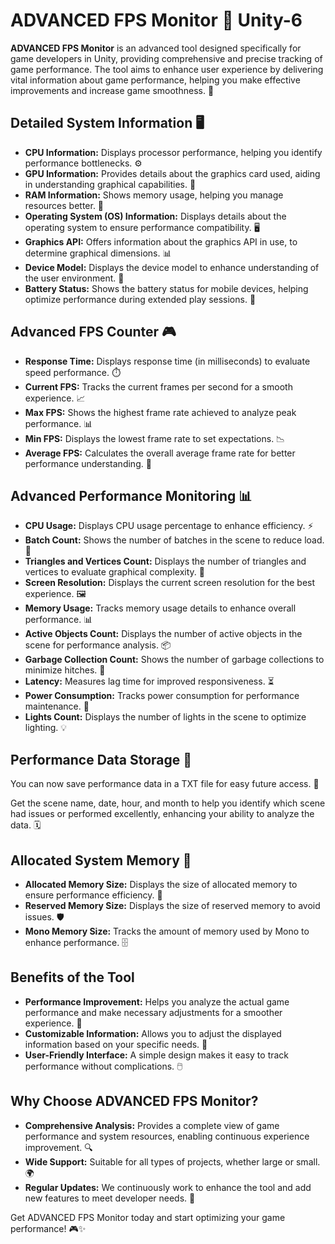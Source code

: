 # ADVANCED FPS Monitor 🚀 Unity-6


**ADVANCED FPS Monitor** is an advanced tool designed specifically for game developers in Unity, providing comprehensive and precise tracking of game performance. The tool aims to enhance user experience by delivering vital information about game performance, helping you make effective improvements and increase game smoothness. 🌟

## Detailed System Information 🖥️

- **CPU Information:** Displays processor performance, helping you identify performance bottlenecks. ⚙️
- **GPU Information:** Provides details about the graphics card used, aiding in understanding graphical capabilities. 🎨
- **RAM Information:** Shows memory usage, helping you manage resources better. 💾
- **Operating System (OS) Information:** Displays details about the operating system to ensure performance compatibility. 🖥️
- **Graphics API:** Offers information about the graphics API in use, to determine graphical dimensions. 📊
- **Device Model:** Displays the device model to enhance understanding of the user environment. 📱
- **Battery Status:** Shows the battery status for mobile devices, helping optimize performance during extended play sessions. 🔋

## Advanced FPS Counter 🎮

- **Response Time:** Displays response time (in milliseconds) to evaluate speed performance. ⏱️
- **Current FPS:** Tracks the current frames per second for a smooth experience. 📈
- **Max FPS:** Shows the highest frame rate achieved to analyze peak performance. 📊
- **Min FPS:** Displays the lowest frame rate to set expectations. 📉
- **Average FPS:** Calculates the overall average frame rate for better performance understanding. 📏

## Advanced Performance Monitoring 📊

- **CPU Usage:** Displays CPU usage percentage to enhance efficiency. ⚡
- **Batch Count:** Shows the number of batches in the scene to reduce load. 🔄
- **Triangles and Vertices Count:** Displays the number of triangles and vertices to evaluate graphical complexity. 🔺
- **Screen Resolution:** Displays the current screen resolution for the best experience. 🖼️
- **Memory Usage:** Tracks memory usage details to enhance overall performance. 📊
- **Active Objects Count:** Displays the number of active objects in the scene for performance analysis. 📦
- **Garbage Collection Count:** Shows the number of garbage collections to minimize hitches. 🚮
- **Latency:** Measures lag time for improved responsiveness. ⏳
- **Power Consumption:** Tracks power consumption for performance maintenance. 🔌
- **Lights Count:** Displays the number of lights in the scene to optimize lighting. 💡

## Performance Data Storage 📝

You can now save performance data in a TXT file for easy future access. 📂

Get the scene name, date, hour, and month to help you identify which scene had issues or performed excellently, enhancing your ability to analyze the data. 🗓️

## Allocated System Memory 💾

- **Allocated Memory Size:** Displays the size of allocated memory to ensure performance efficiency. 🧠
- **Reserved Memory Size:** Displays the size of reserved memory to avoid issues. 🛡️
- **Mono Memory Size:** Tracks the amount of memory used by Mono to enhance performance. 🗄️

## Benefits of the Tool

- **Performance Improvement:** Helps you analyze the actual game performance and make necessary adjustments for a smoother experience. 🚀
- **Customizable Information:** Allows you to adjust the displayed information based on your specific needs. 🎯
- **User-Friendly Interface:** A simple design makes it easy to track performance without complications. 🖱️

## Why Choose ADVANCED FPS Monitor?

- **Comprehensive Analysis:** Provides a complete view of game performance and system resources, enabling continuous experience improvement. 🔍
- **Wide Support:** Suitable for all types of projects, whether large or small. 🌍
- **Regular Updates:** We continuously work to enhance the tool and add new features to meet developer needs. 🔄

Get ADVANCED FPS Monitor today and start optimizing your game performance! 🎮✨


